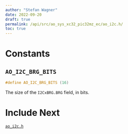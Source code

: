 ```yaml
---
author: "Stefan Wagner"
date: 2022-09-20
draft: true
permalink: /api/src/ao_sys_xc32_pic32mz_ec/ao_i2c.h/
toc: true
---
```


# Constants

## `AO_I2C_BRG_BITS`

```c
#define AO_I2C_BRG_BITS (16)
```

The size of the `I2CxBRG.BRG` field, in bits.

# Include Next

[`ao_i2c.h`](../ao_sys_xc32_pic32_i2c/ao_i2c.h.md)
